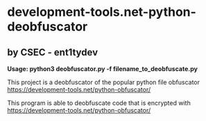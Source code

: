 # development-tools.net-python-deobfuscator
## by CSEC - ent1tydev

**Usage: python3 deobfuscator.py -f filename_to_deobfuscate.py**

This project is a deobfuscator of the popular python file obfuscator https://development-tools.net/python-obfuscator/   

This program is able to deobfuscate code that is encrypted with https://development-tools.net/python-obfuscator/
